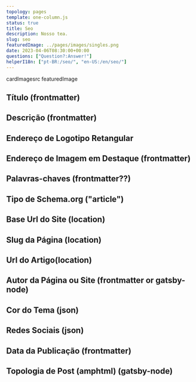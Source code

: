 ```yaml
---
topology: pages
template: one-column.js
status: true
title: Seo
description: Nosso tea.
slug: seo
featuredImage: ../pages/images/singles.png
date: 2023-04-06T08:30:00+00:00
questions: ["Question?:Answer!"]
helperI18n: ["pt-BR:/seo/", "en-US:/en/seo/"]
---
```


cardImagesrc
featuredImage

## Título (frontmatter)

## Descrição (frontmatter)

## Endereço de Logotipo Retangular

## Endereço de Imagem em Destaque (frontmatter)

## Palavras-chaves (frontmatter??)

## Tipo de Schema.org ("article")

## Base Url do Site (location)

## Slug da Página (location)

## Url do Artigo(location)

## Autor da Página ou Site (frontmatter or gatsby-node)

## Cor do Tema (json)

## Redes Sociais (json)

## Data da Publicação (frontmatter)

## Topologia de Post (amphtml) (gatsby-node)
